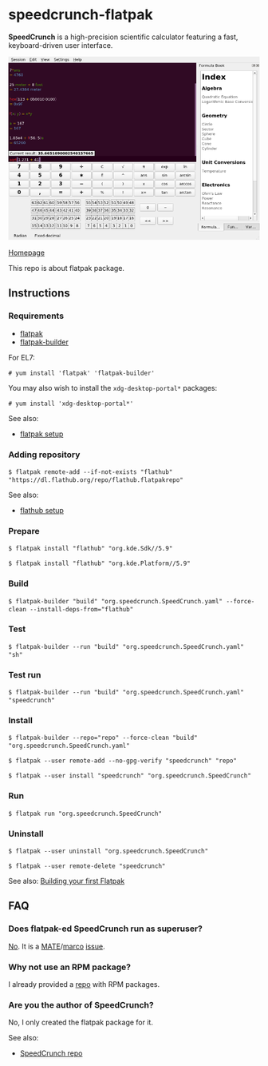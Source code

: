 # speedcrunch-flatpak

**SpeedCrunch** is a high-precision scientific calculator featuring a fast, keyboard-driven user interface.

![speedcrunch-flatpak screenshot](speedcrunch-flatpak.png)

[Homepage](http://speedcrunch.org)

This repo is about flatpak package.

## Instructions

### Requirements

* [flatpak](https://github.com/flatpak/flatpak)
* [flatpak-builder](https://github.com/flatpak/flatpak-builder)

For EL7:

```
# yum install 'flatpak' 'flatpak-builder'
```

You may also wish to install the `xdg-desktop-portal*` packages:

```
# yum install 'xdg-desktop-portal*'
```

See also:

* [flatpak setup](https://flatpak.org/setup)

### Adding repository

```
$ flatpak remote-add --if-not-exists "flathub" "https://dl.flathub.org/repo/flathub.flatpakrepo"
```

See also:

* [flathub setup](http://docs.flatpak.org/en/latest/using-flatpak.html#add-a-remote)

### Prepare

```
$ flatpak install "flathub" "org.kde.Sdk//5.9"
```

```
$ flatpak install "flathub" "org.kde.Platform//5.9"
```

### Build

```
$ flatpak-builder "build" "org.speedcrunch.SpeedCrunch.yaml" --force-clean --install-deps-from="flathub"
```

### Test

```
$ flatpak-builder --run "build" "org.speedcrunch.SpeedCrunch.yaml" "sh"
```

### Test run

```
$ flatpak-builder --run "build" "org.speedcrunch.SpeedCrunch.yaml" "speedcrunch"
```

### Install

```
$ flatpak-builder --repo="repo" --force-clean "build" "org.speedcrunch.SpeedCrunch.yaml"
```

```
$ flatpak --user remote-add --no-gpg-verify "speedcrunch" "repo"
```

```
$ flatpak --user install "speedcrunch" "org.speedcrunch.SpeedCrunch"
```

### Run

```
$ flatpak run "org.speedcrunch.SpeedCrunch"
```

### Uninstall

```
$ flatpak --user uninstall "org.speedcrunch.SpeedCrunch"
```

```
$ flatpak --user remote-delete "speedcrunch"
```

See also: [Building your first Flatpak](http://docs.flatpak.org/en/latest/first-build.html)

## FAQ

### Does flatpak-ed SpeedCrunch run as superuser?

[No](https://github.com/flatpak/flatpak/issues/1557). It is a [MATE](https://github.com/mate-desktop)/[marco](https://github.com/mate-desktop/marco) [issue](https://github.com/mate-desktop/marco/issues/301).

### Why not use an RPM package?

I already provided a [repo](https://copr.fedorainfracloud.org/coprs/scx/speedcrunch/) with RPM packages.

### Are you the author of SpeedCrunch?

No, I only created the flatpak package for it.

See also:

* [SpeedCrunch repo](https://bitbucket.org/heldercorreia/speedcrunch/overview)

